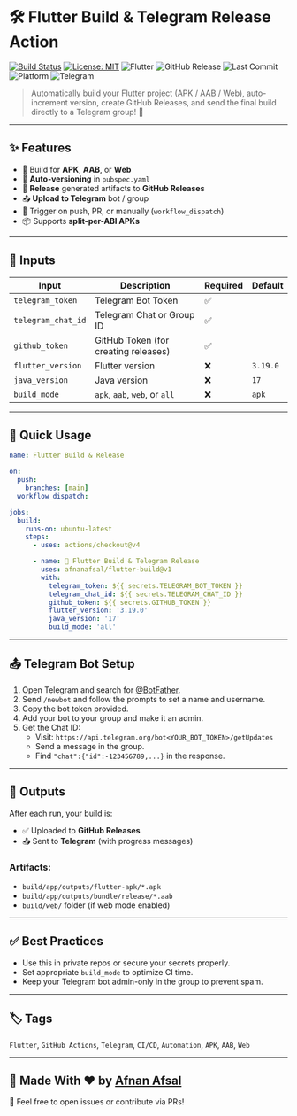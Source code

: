 # 🛠️ Flutter Build & Telegram Release Action

[![Build Status](https://github.com/afnanafsal/flutter-build/actions/workflows/flutter.yml/badge.svg)](https://github.com/afnanafsal/flutter-build/actions/workflows/flutter.yml)
[![License: MIT](https://img.shields.io/badge/License-MIT-yellow.svg)](https://opensource.org/licenses/MIT)
![Flutter](https://img.shields.io/badge/Flutter-%E2%9D%A4-blue?logo=flutter)
![GitHub Release](https://img.shields.io/github/v/release/afnanafsal/flutter-build)
![Last Commit](https://img.shields.io/github/last-commit/afnanafsal/flutter-build)
![Platform](https://img.shields.io/badge/platform-GitHub%20Actions-blue)
![Telegram](https://img.shields.io/badge/Telegram-Bot-blue?logo=telegram)

> Automatically build your Flutter project (APK / AAB / Web), auto-increment version, create GitHub Releases, and send the final build directly to a Telegram group! 🚀

---

## ✨ Features

- 🔨 Build for **APK**, **AAB**, or **Web**
- 🔁 **Auto-versioning** in `pubspec.yaml`
- 🚀 **Release** generated artifacts to **GitHub Releases**
- 📤 **Upload to Telegram** bot / group
- 🧪 Trigger on push, PR, or manually (`workflow_dispatch`)
- 📦 Supports **split-per-ABI APKs**

---

## 🔧 Inputs

| Input              | Description                             | Required | Default     |
|--------------------|-----------------------------------------|----------|-------------|
| `telegram_token`   | Telegram Bot Token                      | ✅       |             |
| `telegram_chat_id` | Telegram Chat or Group ID               | ✅       |             |
| `github_token`     | GitHub Token (for creating releases)    | ✅       |             |
| `flutter_version`  | Flutter version                         | ❌       | `3.19.0`    |
| `java_version`     | Java version                            | ❌       | `17`        |
| `build_mode`       | `apk`, `aab`, `web`, or `all`           | ❌       | `apk`       |

---

## 🚀 Quick Usage

```yaml
name: Flutter Build & Release

on:
  push:
    branches: [main]
  workflow_dispatch:

jobs:
  build:
    runs-on: ubuntu-latest
    steps:
      - uses: actions/checkout@v4

      - name: 🔨 Flutter Build & Telegram Release
        uses: afnanafsal/flutter-build@v1
        with:
          telegram_token: ${{ secrets.TELEGRAM_BOT_TOKEN }}
          telegram_chat_id: ${{ secrets.TELEGRAM_CHAT_ID }}
          github_token: ${{ secrets.GITHUB_TOKEN }}
          flutter_version: '3.19.0'
          java_version: '17'
          build_mode: 'all'
```

---

## 📤 Telegram Bot Setup

1. Open Telegram and search for [@BotFather](https://t.me/BotFather).
2. Send `/newbot` and follow the prompts to set a name and username.
3. Copy the bot token provided.
4. Add your bot to your group and make it an admin.
5. Get the Chat ID:
   - Visit: `https://api.telegram.org/bot<YOUR_BOT_TOKEN>/getUpdates`
   - Send a message in the group.
   - Find `"chat":{"id":-123456789,...}` in the response.

---

## 📁 Outputs

After each run, your build is:

- ✅ Uploaded to **GitHub Releases**
- 📤 Sent to **Telegram** (with progress messages)

### Artifacts:

- `build/app/outputs/flutter-apk/*.apk`
- `build/app/outputs/bundle/release/*.aab`
- `build/web/` folder (if web mode enabled)

---

## ✅ Best Practices

- Use this in private repos or secure your secrets properly.
- Set appropriate `build_mode` to optimize CI time.
- Keep your Telegram bot admin-only in the group to prevent spam.

---

## 🏷️ Tags

`Flutter`, `GitHub Actions`, `Telegram`, `CI/CD`, `Automation`, `APK`, `AAB`, `Web`

---

## 🧠 Made With ❤️ by [Afnan Afsal](https://github.com/afnanafsal)

💬 Feel free to open issues or contribute via PRs!